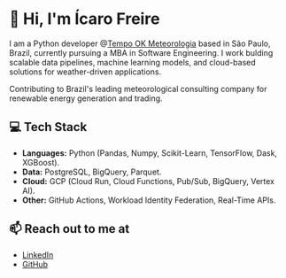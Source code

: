 # 👋 Hi, I'm Ícaro Freire

I am a Python developer @[Tempo OK Meteorologia](https://tempook.com) based in São Paulo, Brazil, currently pursuing a MBA in Software Engineering. I work bulding scalable data pipelines, machine learning models, and cloud-based solutions for weather-driven applications.

Contributing to Brazil's leading meteorological consulting company for renewable energy generation and trading.

## 💻 Tech Stack

- **Languages:** Python (Pandas, Numpy, Scikit-Learn, TensorFlow, Dask, XGBoost). 
- **Data:** PostgreSQL, BigQuery, Parquet.
- **Cloud:** GCP (Cloud Run, Cloud Functions, Pub/Sub, BigQuery, Vertex AI).
- **Other:** GitHub Actions, Workload Identity Federation, Real-Time APIs.

## 📫 Reach out to me at

- [LinkedIn](https://www.linkedin.com/in/ivfreire/)  
- [GitHub](https://github.com/ivfreire)  

